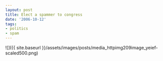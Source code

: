 ```yaml
---
layout: post
title: Elect a spammer to congress
date: '2006-10-12'
tags:
- politics
- spam
---
```


 ![]({{ site.baseurl }}/assets/images/posts/media_httpimg209image_yeief-scaled500.png)
